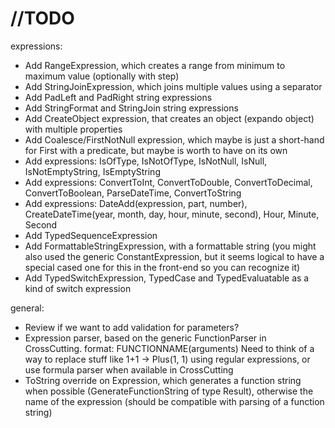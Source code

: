 # //TODO
expressions:
- Add RangeExpression, which creates a range from minimum to maximum value (optionally with step)
- Add StringJoinExpression, which joins multiple values using a separator
- Add PadLeft and PadRight string expressions
- Add StringFormat and StringJoin string expressions
- Add CreateObject expression, that creates an object (expando object) with multiple properties
- Add Coalesce/FirstNotNull expression, which maybe is just a short-hand for First with a predicate, but maybe is worth to have on its own
- Add expressions: IsOfType, IsNotOfType, IsNotNull, IsNull, IsNotEmptyString, IsEmptyString
- Add expressions: ConvertToInt, ConvertToDouble, ConvertToDecimal, ConvertToBoolean, ParseDateTime, ConvertToString
- Add expressions: DateAdd(expression, part, number), CreateDateTime(year, month, day, hour, minute, second), Hour, Minute, Second
- Add TypedSequenceExpression<T>
- Add FormattableStringExpression, with a formattable string (you might also used the generic ConstantExpression, but it seems logical to have a special cased one for this in the front-end so you can recognize it)
- Add TypedSwitchExpression<T>, TypedCase<T> and TypedEvaluatable<T> as a kind of switch expression

general:
- Review if we want to add validation for parameters?
- Expression parser, based on the generic FunctionParser in CrossCutting. format: FUNCTIONNAME(arguments)
  Need to think of a way to replace stuff like 1+1 -> Plus(1, 1) using regular expressions, or use formula parser when available in CrossCutting
- ToString override on Expression, which generates a function string when possible (GenerateFunctionString of type Result<string>), otherwise the name of the expression (should be compatible with parsing of a function string)
